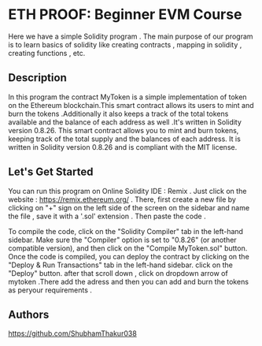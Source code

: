 # ETH PROOF: Beginner EVM Course

Here we have a simple Solidity program . The main  purpose of our program is to learn basics of solidity like creating contracts , mapping in solidity , creating functions , etc.


## Description
In this program the contract MyToken is a simple implementation of token on the Ethereum blockchain.This smart contract allows its users to mint and burn the tokens .Additionally it also keeps a track of the total tokens available and the balance of each address as well .It's written in Solidity version 0.8.26. This smart contract allows you to mint and burn tokens, keeping track of the total supply and the balances of each address. It is written in Solidity version 0.8.26 and is compliant with the MIT license.
## Let's Get Started
You can run this program on Online Solidity IDE :  Remix . 
Just click on the website : https://remix.ethereum.org/ . 
There, first create a new file by clicking on "+" sign on the left side of the screen   on the  sidebar and name the file , save it with a '.sol' extension . 
Then paste the code  .

To compile the code, click on the "Solidity Compiler" tab in the left-hand sidebar. Make sure the "Compiler" option is set to "0.8.26" (or another compatible version), and then click on the "Compile MyToken.sol" button.
Once the code is compiled, you can deploy the contract by clicking on the "Deploy & Run Transactions" tab in the left-hand sidebar. click on the "Deploy" button.
after that scroll down , click on dropdown arrow of mytoken .There add the adress and then you can add and burn the tokens as peryour requirements .

## Authors

https://github.com/ShubhamThakur038
